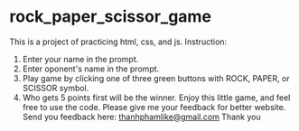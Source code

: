 # rock_paper_scissor_game
This is a project of practicing html, css, and js.
Instruction:
  1. Enter your name in the prompt.
  2. Enter oponent's name in the prompt.
  3. Play game by clicking one of three green buttons with ROCK, PAPER, or SCISSOR symbol.
  4. Who gets 5 points first will be the winner.
Enjoy this little game, and feel free to use the code.
Please give me your feedback for better website.
Send you feedback here: thanhphamlike@gmail.com
Thank you
